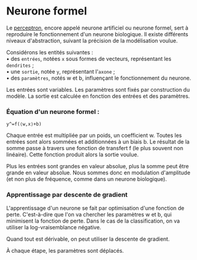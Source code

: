 # **Neurone formel**

Le [perceptron](https://fr.wikipedia.org/wiki/Perceptron "neurone formel"), encore appelé neurone artificiel ou neurone formel, sert à reproduire le fonctionnement d'un neurone biologique. Il existe différents niveaux d'abstraction, suivant la précision de la modélisation voulue.

Considérons les entités suivantes :  
• des `entrées`, notées `x` sous formes de vecteurs, représentant les `dendrites` ;  
• une `sortie`, notée `y`, représentant l'`axone` ;  
• des `paramètres`, notés w et b, influençant le fonctionnement du neurone.  

Les entrées sont variables. Les paramètres sont fixés par construction du modèle. La sortie est calculée en fonction des entrées et des paramètres.

### Équation d'un neurone formel :
`y^=f(⟨w,x⟩+b)`

Chaque entrée est multipliée par un poids, un coefficient w.
Toutes les entrées sont alors sommées et additionnées à un biais b.
Le résultat de la somme passe à travers une fonction de transfert f (le plus souvent non linéaire). Cette fonction produit alors la sortie voulue.

Plus les entrées sont grandes en valeur absolue, plus la somme peut être grande en valeur absolue. Nous sommes donc en modulation d'amplitude (et non plus de fréquence, comme dans un neurone biologique).

### Apprentissage par descente de gradient

L'apprentissage d'un neurone se fait par optimisation d'une fonction de perte. C'est-à-dire que l'on va chercher les paramètres w et b, qui minimisent la fonction de perte. Dans le cas de la classification, on va utiliser la log-vraisemblance négative.

Quand tout est dérivable, on peut utiliser la descente de gradient.

À chaque étape, les paramètres sont déplacés.
